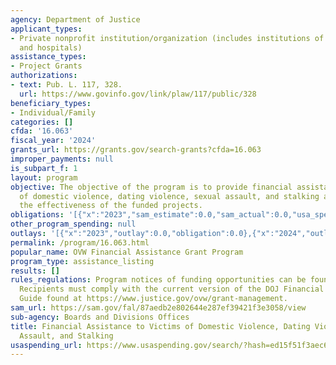 ```yaml
---
agency: Department of Justice
applicant_types:
- Private nonprofit institution/organization (includes institutions of higher education
  and hospitals)
assistance_types:
- Project Grants
authorizations:
- text: Pub. L. 117, 328.
  url: https://www.govinfo.gov/link/plaw/117/public/328
beneficiary_types:
- Individual/Family
categories: []
cfda: '16.063'
fiscal_year: '2024'
grants_url: https://grants.gov/search-grants?cfda=16.063
improper_payments: null
is_subpart_f: 1
layout: program
objective: The objective of the program is to provide financial assistance to victims
  of domestic violence, dating violence, sexual assault, and stalking and evaluate
  the effectiveness of the funded projects.
obligations: '[{"x":"2023","sam_estimate":0.0,"sam_actual":0.0,"usa_spending_actual":0.0},{"x":"2024","sam_estimate":0.0,"sam_actual":0.0,"usa_spending_actual":0.0},{"x":"2025","sam_estimate":0.0,"sam_actual":7500000.0,"usa_spending_actual":7556317.0}]'
other_program_spending: null
outlays: '[{"x":"2023","outlay":0.0,"obligation":0.0},{"x":"2024","outlay":0.0,"obligation":0.0},{"x":"2025","outlay":20000.0,"obligation":7556317.0}]'
permalink: /program/16.063.html
popular_name: OVW Financial Assistance Grant Program
program_type: assistance_listing
results: []
rules_regulations: Program notices of funding opportunities can be found at https://www.justice.gov/ovw/open-notices-of-funding-opportunities.
  Recipients must comply with the current version of the DOJ Financial Grants Management
  Guide found at https://www.justice.gov/ovw/grant-management.
sam_url: https://sam.gov/fal/87aedb2e802644e287ef39421f3e3058/view
sub-agency: Boards and Divisions Offices
title: Financial Assistance to Victims of Domestic Violence, Dating Violence, Sexual
  Assault, and Stalking
usaspending_url: https://www.usaspending.gov/search/?hash=ed15f51f3aec6d0e73538cb4147a5cae
---
```


